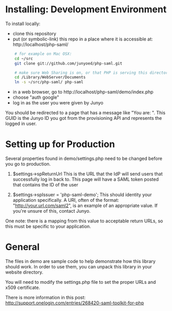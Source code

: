 Installing: Development Environment
===================================

To install locally:

* clone this repository
* put (or symbolic-link) this repo in a place where it is accessible at: http://localhost/php-saml/

```sh
    # for example on Mac OSX: 
    cd ~/src
    git clone git://github.com/junyoed/php-saml.git

    # make sure Web Sharing is on, or that PHP is serving this directory for some reason
    cd /Library/WebServer/Documents
    ln -s ~/src/php-saml/ php-saml
```

 * in a web browser, go to http://localhost/php-saml/demo/index.php
 * choose "auth google"
 * log in as the user you were given by Junyo

You should be redirected to a page that has a message like "You are: <GUID>".  This GUID is the Junyo ID you got from the provisioning API and represents the logged in user.

Setting up for Production
=========================

Several properties found in demo/settings.php need to be changed before you go to production.

1. $settings->spReturnUrl
This is the URL that the IdP will send users that successfully log in back to.  This page will have a SAML token posted that contains the ID of the user

2. $settings->spIssuer = 'php-saml-demo';
This should identity your application specifically. A URI, often of the format: "http://your.url.com/saml2", is an example of an appropriate value.  If you're unsure of this, contact Junyo.  

One note: there is a mapping from this value to acceptable return URLs, so this must be specific to your application.

General
=======

The files in demo are sample code to help
demonstrate how this library should work. In order to use them, you can
unpack this library in your website directory.

You will need to modify the settings.php file to set the proper URLs and
x509 certificate.

There is more information in this post: 
http://support.onelogin.com/entries/268420-saml-toolkit-for-php
